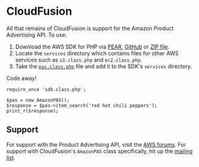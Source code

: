# CloudFusion

All that remains of CloudFusion is support for the Amazon Product Advertising API. To use:

1. Download the AWS SDK for PHP via <a href="http://pear.amazonwebservices.com">PEAR</a>, <a href="http://github.com/amazonwebservices/aws-sdk-for-php">GitHub</a> or <a href="http://aws.amazon.com/sdkforphp">ZIP file</a>.
2. Locate the `services` directory which contains files for other AWS services such as `s3.class.php` and `ec2.class.php`.
3. Take the <a href="cloudfusion/blob/master/services/pas.class.php"><code>pas.class.php</code></a> file and add it to the SDK's `services` directory.

Code away!

	require_once 'sdk.class.php';

	$pas = new AmazonPAS();
	$response = $pas->item_search('red hot chili peppers');
	print_r($response);


## Support

For support with the Product Advertising API, visit the [AWS forums](https://forums.aws.amazon.com/forum.jspa?forumID=9). For support with CloudFusion's `AmazonPAS` class specifically, hit up the [mailing list](http://groups.google.com/group/cloudfusion).
